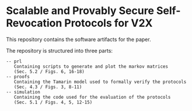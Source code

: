 # Scalable and Provably Secure Self-Revocation Protocols for V2X
This repository contains the software artifacts for the paper.

The repository is structured into three parts:
```text
-- prl
   Containing scripts to generate and plot the markov matrices 
   (Sec. 5.2 / Figs. 6, 16-18)
-- proofs
   Containing the Tamarin model used to formally verify the protocols 
   (Sec. 4.3 / Figs. 3, 8-11)
-- simulation
   Containing the code used for the evaluation of the protocols 
   (Sec. 5.1 / Figs. 4, 5, 12-15)
```
